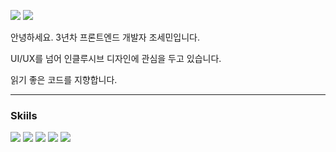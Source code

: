 <a href="https://mini-space.tistory.com/"><img src="https://img.shields.io/badge/Blog-FC413A?style=flat-square&logo=tistory&logoColor=white"/></a> <a href="mailto:jsemin1021@gmail.com"><img src="https://img.shields.io/badge/Mail-005FF9?style=flat-square&logo=gmail&logoColor=white"/></a>
<p>안녕하세요. 3년차 프론트엔드 개발자 조세민입니다.</p>
<p>UI/UX를 넘어 인클루시브 디자인에 관심을 두고 있습니다.</p>
<p>읽기 좋은 코드를 지향합니다.</p>

---

### Skiils
<img src="https://img.shields.io/badge/Angular-D20026?style=flat-square&logo=Angular&logoColor=white"/> <img src="https://img.shields.io/badge/React-61DAFB?style=flat-square&logo=React&logoColor=black"/> <img src="https://img.shields.io/badge/typescript-3178C6?style=flat-square&logo=typescript&logoColor=white"/> <img src="https://img.shields.io/badge/NestJS-E0234E?style=flat-square&logo=nestjs&logoColor=white"/> <img src="https://img.shields.io/badge/RxJS-B7178C?style=flat-square&logo=reactivex&logoColor=white"/>
<!--
**SEMIN-97/semin-97** is a ✨ _special_ ✨ repository because its `README.md` (this file) appears on your GitHub profile.

Here are some ideas to get you started:

- 🔭 I’m currently working on ...
- 🌱 I’m currently learning ...
- 👯 I’m looking to collaborate on ...
- 🤔 I’m looking for help with ...
- 💬 Ask me about ...
- 📫 How to reach me: ...
- 😄 Pronouns: ...
- ⚡ Fun fact: ...
-->
